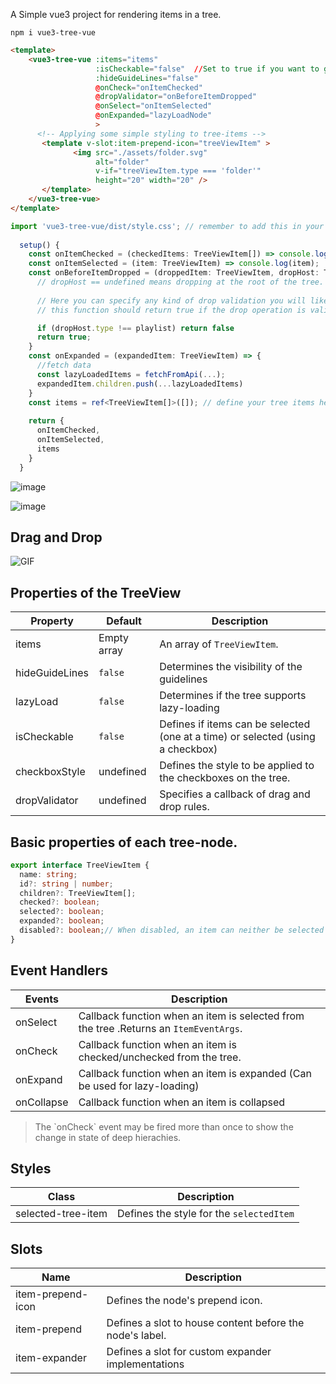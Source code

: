A Simple vue3 project for rendering items in a tree.

`npm i vue3-tree-vue`


```html
<template>    
    <vue3-tree-vue :items="items" 
                   :isCheckable="false"  //Set to true if you want to get checkable items
                   :hideGuideLines="false"
                   @onCheck="onItemChecked"
                   @dropValidator="onBeforeItemDropped"
                   @onSelect="onItemSelected"
                   @onExpanded="lazyLoadNode"
                   >
      <!-- Applying some simple styling to tree-items -->
       <template v-slot:item-prepend-icon="treeViewItem" >
              <img src="./assets/folder.svg"
                   alt="folder"
                   v-if="treeViewItem.type === 'folder'"
                   height="20" width="20" />
       </template>
    </vue3-tree-vue>
</template>
```
```ts
import 'vue3-tree-vue/dist/style.css'; // remember to add this in your component or maint.[ts/js]
 
  setup() {
    const onItemChecked = (checkedItems: TreeViewItem[]) => console.log(checkedItems);
    const onItemSelected = (item: TreeViewItem) => console.log(item);
    const onBeforeItemDropped = (droppedItem: TreeViewItem, dropHost: TreeViewItem | undefined) => {
      // dropHost == undefined means dropping at the root of the tree.
      
      // Here you can specify any kind of drop validation you will like.
      // this function should return true if the drop operation is valid.

      if (dropHost.type !== playlist) return false
      return true;
    }
    const onExpanded = (expandedItem: TreeViewItem) => {
      //fetch data
      const lazyLoadedItems = fetchFromApi(...);
      expandedItem.children.push(...lazyLoadedItems)
    }
    const items = ref<TreeViewItem[]>([]); // define your tree items here.
    
    return {
      onItemChecked,
      onItemSelected,
      items
    }
  }
```

![image](https://user-images.githubusercontent.com/39003759/144714401-f0c005d0-80e9-4288-aa7a-80b035145e77.png)

![image](https://user-images.githubusercontent.com/39003759/144714480-b29d8483-6cbf-45ac-9a43-a0e5c7b5e138.png)

## Drag and Drop
![GIF](https://github.com/geekhybrid/vue3-tree-vue/assets/39003759/6cd0e3cb-ff17-4272-bcbb-386b96fa9ccc)



## Properties of the TreeView

| Property      | Default | Description |
| ----------- | ----------- |-------------
| items | Empty array      | An array of `TreeViewItem`.       |
| hideGuideLines | `false` | Determines the visibility of the guidelines
| lazyLoad | `false` | Determines if the tree supports lazy-loading
| isCheckable | `false` | Defines if items can be selected (one at a time) or selected (using a checkbox)
| checkboxStyle | undefined | Defines the style to be applied to the checkboxes on the tree.
| dropValidator | undefined | Specifies a callback of drag and drop rules.

## Basic properties of each tree-node.

```ts
export interface TreeViewItem {
  name: string;
  id?: string | number;
  children?: TreeViewItem[];
  checked?: boolean;
  selected?: boolean;
  expanded?: boolean;
  disabled?: boolean;// When disabled, an item can neither be selected or checked
}
```

## Event Handlers
| Events      | Description |
| ----------- | -------------
| onSelect    | Callback function when an item is selected from the tree .Returns an `ItemEventArgs`.
| onCheck     | Callback function when an item is checked/unchecked from the tree. 
| onExpand    | Callback function when an item is expanded (Can be used for lazy-loading)
| onCollapse    | Callback function when an item is collapsed

<blockquote> The `onCheck` event may be fired more than once to show the change in state of deep hierachies. </blockquote>

## Styles

| Class | Description |
| ----------- |-------------
| selected-tree-item | Defines the style for the `selectedItem`

## Slots
| Name | Description |
| ----------- |-------------
| item-prepend-icon | Defines the node's prepend icon.
| item-prepend | Defines a slot to house content before the node's label. 
| item-expander | Defines a slot for custom expander implementations 
